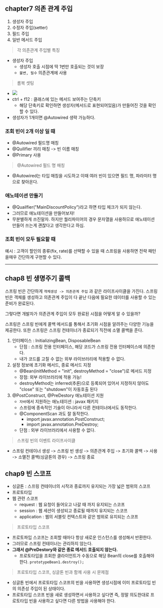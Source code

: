 ## chapter7 의존 관계 주입  

1. 생성자 주입
2. 수정자 주입(setter)
3. 필드 주입
4. 일반 메서드 주입

> 각 의존관계 주입별 특징

- 생성자 주입
    - 생성자 호출 시점에 딱 1번만 호출되는 것이 보장
    - `불변, 필수` 의존관계에 사용


> 롬복 셋팅
- <img src="화면 캡처 2022-05-02 104334.jpg">
- ctrl + f12 : 클래스에 있는 메서드 보여주는 단축키
    - 해당 단축키로 확인하면 생성자(메서드로 표현되어있음)가 만들어진 것을 확인할 수 있다.
- 생성자가 1개이면 @Autowired 생략 가능하다.

### 조회 빈이 2개 이상 일 때
- @Autowired 필드명 매칭
- @Quilifier 끼리 매칭 -> 빈 이름 매칭
- @Primary 사용

> @Autowired 필드 명 매칭
- @Autowired는 타입 매칭을 시도하고 이때 여러 빈이 있으면 필드 명, 파라미터 명으로 찾아온다.


### 애노테이션 만들기

- @Quailfier("MainDiscountPolicy")라고 하면 타입 체크가 되지 않는다.
- 그러므로 애노테이션을 만들어보자!
- 무분별하게 쓰진말자. 하지만 퀄리파이어의 경우 문자열을 사용하므로 애노테이션 만들어 쓰는게 괜찮다고 생각한다고 하심.

### 조회 빈이 모두 필요할 때 

예시 : 고객이 할인의 종류(fix, rate)를 선택할 수 있을 때
스프링을 사용하면 전략 패턴을매우 간단하게 구현할 수 있다. 

---
## chap8 빈 생명주기 콜백

스프링 빈은 간단하게 `객체생성 -> 의존관계 주입` 과 같은 라이프사이클을 가진다. 
스프링 빈은 객체를 생성하고 의존관계 주입이 다 끝난 다음에 필요한 데이터를 사용할 수 있는 준비가 완료된다.

그렇다면 개발자가 의존관계 주입이 모두 완료된 시점을 어떻게 알 수 있을까?

스프링은 스프링 빈에게 콜백 메서드를 통해서 초기화 시점을 알려주는 다양한 기능을 제공한다.
또한 스프링은 스프링 컨테이너가 종료되기 직전에 소멸 콜백을 준다.

1. 인터페이스 : InitializingBean, DisposableBean
   - 단점 : 스프링 전용 인터페이스, 해당 코드가 스프링 전용 인터페이스에 의존한다. 
   - 내가 코드를 고칠 수 없는 외부 라이브러리에 적용할 수 없다.
2. 설정 정보에 초기화 메서드, 종료 메서드 지정 
   - @Bean(initMethod = "init", destroyMethod = "close")로 메서드 지정
   - 장점: 외부 라이브러리에 적용 가능! 
   - destroyMethod는 inferred(추론)으로 등록되어 있어서 지정하지 않아도 "close" 또는 "shutdown"이 자동호출 된다
3. @PostConstruct, @PreDestory 애노테이션 지원
   - `자바`에서 지원하는 애노테이션 : javax 패키지
   - 스프링에 종속적인 기술이 아니라서 다른 컨테이너에서도 동작한다.
   - @ComponentScan 과도 잘 동작한다.
     - import javax.annotation.PostConstruct;
     - import javax.annotation.PreDestroy;
   - 단점 : 외부 라이브러리에서 사용할 수 없다.

> 스프링 빈의 이벤트 라이프사이클
- 스프링 컨테이너 생성 -> 스프링 빈 생성 -> 의존관계 주입 -> 초기화 콜백 -> 사용 -> 소멸전 콜백(싱글톤의 경우) -> 스프링 종료

## chap9 빈 스코프

- 싱글톤 : 스프링 컨테이너의 시작과 종료까지 유지되는 가장 넓은 범위의 스코프
- 프로토타입 
- 웹 관련 스코프
  - request : 웹 요청이 들어오고 나갈 때 까지 유지되는 스코프
  - session : 웹 세션이 생성되고 종료될 때까지 유지되는 스코프
  - application : 웹의 서블릿 컨텍스트와 같은 범위로 유지되는 스코프

> 프로토타입 스코프

- 프로토파입 스코프는 조회할 때마다 항상 새로운 인스턴스를 생성해서 반환한다.
- 그러므로 스프링 컨테이너는 관리하지 않는다. 
- **그래서 @PreDestory와 같은 종료 메서드 호출되지 않는다.**
  - 프로토타입을 조회한 클라이언트가 수동으로 해당 Bean의 close를 호출해야 한다.
  `prototypeBean1.destroy();`

> 프로토타입 스코프, 싱글톤 빈과 함께 사용 시 문제점
- 싱글톤 빈에서 프로토타입 스코프의 빈을 사용하면 생성시점에 이미 프로토타입 빈의 의존성 주입이 된 상태이다.
- 프로토타입 스코프 빈을 새로 생성하면서 사용하고 싶다면 즉, 정말 의도한대로 프로토타입 빈을 사용하고 싶다면 다른 방법을 사용해야 한다.